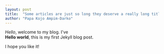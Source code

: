 ```yaml
---
layout: post
title:  "Some articles are just so long they deserve a really long title to see if things will break well"
author: "Papa Kojo Ampim-Darko"
---
```

*Hello*, welcome to my blog.
I've  
**Hello world**, this is my first Jekyll blog post.

I hope you like it!

